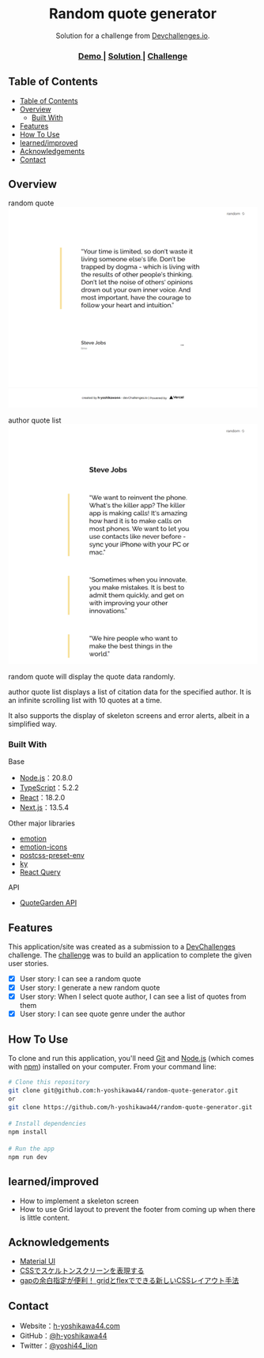 <!-- Please update value in the {}  -->

<h1 align="center">Random quote generator</h1>

<div align="center">
   Solution for a challenge from  <a href="http://legacy.devchallenges.io" target="_blank">Devchallenges.io</a>.
</div>

<div align="center">
  <h3>
    <a href="https://ch-random-quote-generator-h-yoshikawa44.vercel.app/">
      Demo
    </a>
    <span> | </span>
    <a href="https://legacy.devchallenges.io/solutions/CoYDLZwFt5LqHxsD6xe7">
      Solution
    </a>
    <span> | </span>
    <a href="https://legacy.devchallenges.io/challenges/8Y3J4ucAMQpSnYTwwWW8">
      Challenge
    </a>
  </h3>
</div>

<!-- TABLE OF CONTENTS -->

## Table of Contents

- [Table of Contents](#table-of-contents)
- [Overview](#overview)
  - [Built With](#built-with)
- [Features](#features)
- [How To Use](#how-to-use)
- [learned/improved](#learnedimproved)
- [Acknowledgements](#acknowledgements)
- [Contact](#contact)

<!-- OVERVIEW -->

## Overview
random quote
![overview](/screenshots/overview.png)

author quote list
![overview - author-quote-list](/screenshots/author-quote-list.png)

random quote will display the quote data randomly.

author quote list displays a list of citation data for the specified author.
It is an infinite scrolling list with 10 quotes at a time.

It also supports the display of skeleton screens and error alerts, albeit in a simplified way.

### Built With

<!-- This section should list any major frameworks that you built your project using. Here are a few examples.-->

Base
- [Node.js](https://nodejs.org/)：20.8.0
- [TypeScript](https://www.typescriptlang.org/)：5.2.2
- [React](https://reactjs.org/)：18.2.0
- [Next.js](https://nextjs.org/)：13.5.4

Other major libraries
- [emotion](https://emotion.sh/)
- [emotion-icons](https://github.com/emotion-icons/emotion-icons)
- [postcss-preset-env](https://github.com/csstools/postcss-plugins/tree/main/plugin-packs/postcss-preset-env)
- [ky](https://github.com/sindresorhus/ky)
- [React Query](https://react-query.tanstack.com/)

API
- [QuoteGarden API](https://github.com/pprathameshmore/QuoteGarden)

## Features

<!-- List the features of your application or follow the template. Don't share the figma file here :) -->

This application/site was created as a submission to a [DevChallenges](https://legacy.devchallenges.io/challenges) challenge. The [challenge](https://legacy.devchallenges.io/challenges/8Y3J4ucAMQpSnYTwwWW8) was to build an application to complete the given user stories.

- [x] User story: I can see a random quote
- [x] User story: I generate a new random quote
- [x] User story: When I select quote author, I can see a list of quotes from them
- [x] User story: I can see quote genre under the author

## How To Use

<!-- For example: -->

To clone and run this application, you'll need [Git](https://git-scm.com) and [Node.js](https://nodejs.org/en/download/) (which comes with [npm](https://www.npmjs.com/)) installed on your computer. From your command line:

```bash
# Clone this repository
git clone git@github.com:h-yoshikawa44/random-quote-generator.git
or
git clone https://github.com/h-yoshikawa44/random-quote-generator.git

# Install dependencies
npm install

# Run the app
npm run dev
```

## learned/improved
- How to implement a skeleton screen
- How to use Grid layout to prevent the footer from coming up when there is little content.

## Acknowledgements

<!-- This section should list any articles or add-ons/plugins that helps you to complete the project. This is optional but it will help you in the future. For example: -->

- [Material UI](https://material-ui.com/)
- [CSSでスケルトンスクリーンを表現する](https://tech.arc-one.jp/skeleton-screen)
- [gapの余白指定が便利！ gridとflexでできる新しいCSSレイアウト手法](https://ics.media/entry/210628/)

## Contact

- Website：[h-yoshikawa44.com](https://h-yoshikawa44.com)
- GitHub：[@h-yoshikawa44](https://github.com/h-yoshikawa44)
- Twitter：[@yoshi44_lion](https://twitter.com/yoshi44_lion)
